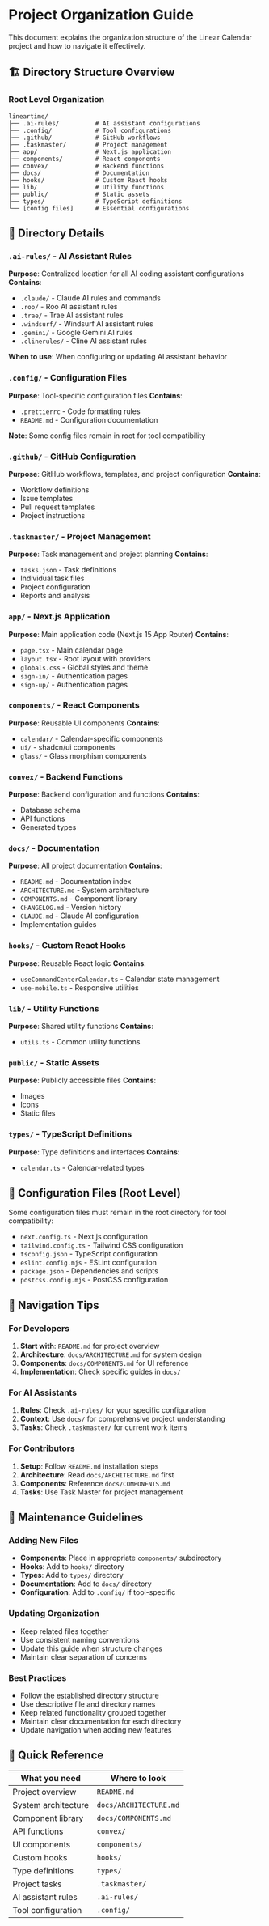 # Project Organization Guide

This document explains the organization structure of the Linear Calendar project and how to navigate it effectively.

## 🏗️ Directory Structure Overview

### Root Level Organization

```
lineartime/
├── .ai-rules/          # AI assistant configurations
├── .config/            # Tool configurations
├── .github/            # GitHub workflows
├── .taskmaster/        # Project management
├── app/                # Next.js application
├── components/         # React components
├── convex/             # Backend functions
├── docs/               # Documentation
├── hooks/              # Custom React hooks
├── lib/                # Utility functions
├── public/             # Static assets
├── types/              # TypeScript definitions
└── [config files]      # Essential configurations
```

## 📁 Directory Details

### `.ai-rules/` - AI Assistant Rules
**Purpose**: Centralized location for all AI coding assistant configurations
**Contains**:
- `.claude/` - Claude AI rules and commands
- `.roo/` - Roo AI assistant rules
- `.trae/` - Trae AI assistant rules
- `.windsurf/` - Windsurf AI assistant rules
- `.gemini/` - Google Gemini AI rules
- `.clinerules/` - Cline AI assistant rules

**When to use**: When configuring or updating AI assistant behavior

### `.config/` - Configuration Files
**Purpose**: Tool-specific configuration files
**Contains**:
- `.prettierrc` - Code formatting rules
- `README.md` - Configuration documentation

**Note**: Some config files remain in root for tool compatibility

### `.github/` - GitHub Configuration
**Purpose**: GitHub workflows, templates, and project configuration
**Contains**:
- Workflow definitions
- Issue templates
- Pull request templates
- Project instructions

### `.taskmaster/` - Project Management
**Purpose**: Task management and project planning
**Contains**:
- `tasks.json` - Task definitions
- Individual task files
- Project configuration
- Reports and analysis

### `app/` - Next.js Application
**Purpose**: Main application code (Next.js 15 App Router)
**Contains**:
- `page.tsx` - Main calendar page
- `layout.tsx` - Root layout with providers
- `globals.css` - Global styles and theme
- `sign-in/` - Authentication pages
- `sign-up/` - Authentication pages

### `components/` - React Components
**Purpose**: Reusable UI components
**Contains**:
- `calendar/` - Calendar-specific components
- `ui/` - shadcn/ui components
- `glass/` - Glass morphism components

### `convex/` - Backend Functions
**Purpose**: Backend configuration and functions
**Contains**:
- Database schema
- API functions
- Generated types

### `docs/` - Documentation
**Purpose**: All project documentation
**Contains**:
- `README.md` - Documentation index
- `ARCHITECTURE.md` - System architecture
- `COMPONENTS.md` - Component library
- `CHANGELOG.md` - Version history
- `CLAUDE.md` - Claude AI configuration
- Implementation guides

### `hooks/` - Custom React Hooks
**Purpose**: Reusable React logic
**Contains**:
- `useCommandCenterCalendar.ts` - Calendar state management
- `use-mobile.ts` - Responsive utilities

### `lib/` - Utility Functions
**Purpose**: Shared utility functions
**Contains**:
- `utils.ts` - Common utility functions

### `public/` - Static Assets
**Purpose**: Publicly accessible files
**Contains**:
- Images
- Icons
- Static files

### `types/` - TypeScript Definitions
**Purpose**: Type definitions and interfaces
**Contains**:
- `calendar.ts` - Calendar-related types

## 🔧 Configuration Files (Root Level)

Some configuration files must remain in the root directory for tool compatibility:

- `next.config.ts` - Next.js configuration
- `tailwind.config.ts` - Tailwind CSS configuration
- `tsconfig.json` - TypeScript configuration
- `eslint.config.mjs` - ESLint configuration
- `package.json` - Dependencies and scripts
- `postcss.config.mjs` - PostCSS configuration

## 📖 Navigation Tips

### For Developers
1. **Start with**: `README.md` for project overview
2. **Architecture**: `docs/ARCHITECTURE.md` for system design
3. **Components**: `docs/COMPONENTS.md` for UI reference
4. **Implementation**: Check specific guides in `docs/`

### For AI Assistants
1. **Rules**: Check `.ai-rules/` for your specific configuration
2. **Context**: Use `docs/` for comprehensive project understanding
3. **Tasks**: Check `.taskmaster/` for current work items

### For Contributors
1. **Setup**: Follow `README.md` installation steps
2. **Architecture**: Read `docs/ARCHITECTURE.md` first
3. **Components**: Reference `docs/COMPONENTS.md`
4. **Tasks**: Use Task Master for project management

## 🔄 Maintenance Guidelines

### Adding New Files
- **Components**: Place in appropriate `components/` subdirectory
- **Hooks**: Add to `hooks/` directory
- **Types**: Add to `types/` directory
- **Documentation**: Add to `docs/` directory
- **Configuration**: Add to `.config/` if tool-specific

### Updating Organization
- Keep related files together
- Use consistent naming conventions
- Update this guide when structure changes
- Maintain clear separation of concerns

### Best Practices
- Follow the established directory structure
- Use descriptive file and directory names
- Keep related functionality grouped together
- Maintain clear documentation for each directory
- Update navigation when adding new features

## 🚀 Quick Reference

| What you need | Where to look |
|---------------|---------------|
| Project overview | `README.md` |
| System architecture | `docs/ARCHITECTURE.md` |
| Component library | `docs/COMPONENTS.md` |
| API functions | `convex/` |
| UI components | `components/` |
| Custom hooks | `hooks/` |
| Type definitions | `types/` |
| Project tasks | `.taskmaster/` |
| AI assistant rules | `.ai-rules/` |
| Tool configuration | `.config/` |
